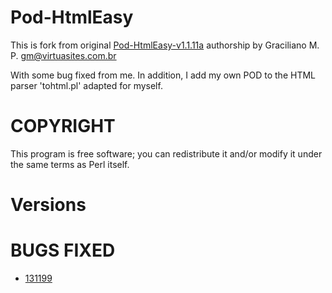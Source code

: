 # Pod-HtmlEasy

This is fork from original [Pod-HtmlEasy-v1.1.11a](https://metacpan.org/pod/release/GLEACH/Pod-HtmlEasy-v1.1.11a/lib/Pod/HtmlEasy.pm) authorship by Graciliano M. P. <gm@virtuasites.com.br>

With some bug fixed from me. 
In addition, I add my own POD to the HTML parser 'tohtml.pl' adapted for myself.

# COPYRIGHT 

This program is free software; you can redistribute it and/or modify it
under the same terms as Perl itself.

# Versions



# BUGS FIXED

* [131199](https://rt.cpan.org/Ticket/Display.html?id=131199)
